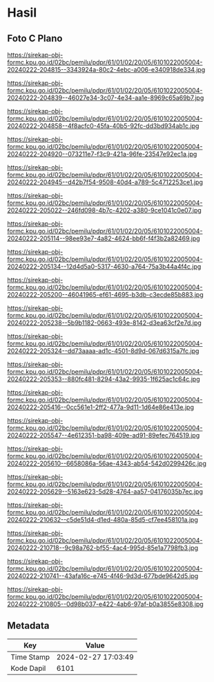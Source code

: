 # Hasil

## Foto C Plano

https://sirekap-obj-formc.kpu.go.id/02bc/pemilu/pdpr/61/01/02/20/05/6101022005004-20240222-204815--3343924a-80c2-4ebc-a006-e340918de334.jpg

https://sirekap-obj-formc.kpu.go.id/02bc/pemilu/pdpr/61/01/02/20/05/6101022005004-20240222-204839--46027e34-3c07-4e34-aa1e-8969c65a69b7.jpg

https://sirekap-obj-formc.kpu.go.id/02bc/pemilu/pdpr/61/01/02/20/05/6101022005004-20240222-204858--4f8acfc0-45fa-40b5-92fc-dd3bd934ab1c.jpg

https://sirekap-obj-formc.kpu.go.id/02bc/pemilu/pdpr/61/01/02/20/05/6101022005004-20240222-204920--073211e7-f3c9-421a-96fe-23547e92ec1a.jpg

https://sirekap-obj-formc.kpu.go.id/02bc/pemilu/pdpr/61/01/02/20/05/6101022005004-20240222-204945--d42b7f54-9508-40d4-a789-5c4712253ce1.jpg

https://sirekap-obj-formc.kpu.go.id/02bc/pemilu/pdpr/61/01/02/20/05/6101022005004-20240222-205022--246fd098-4b7c-4202-a380-9ce1041c0e07.jpg

https://sirekap-obj-formc.kpu.go.id/02bc/pemilu/pdpr/61/01/02/20/05/6101022005004-20240222-205114--98ee93e7-4a82-4624-bb6f-f4f3b2a82469.jpg

https://sirekap-obj-formc.kpu.go.id/02bc/pemilu/pdpr/61/01/02/20/05/6101022005004-20240222-205134--12d4d5a0-5317-4630-a764-75a3b44a4f4c.jpg

https://sirekap-obj-formc.kpu.go.id/02bc/pemilu/pdpr/61/01/02/20/05/6101022005004-20240222-205200--46041965-ef61-4695-b3db-c3ecde85b883.jpg

https://sirekap-obj-formc.kpu.go.id/02bc/pemilu/pdpr/61/01/02/20/05/6101022005004-20240222-205238--5b9b1182-0663-493e-8142-d3ea63cf2e7d.jpg

https://sirekap-obj-formc.kpu.go.id/02bc/pemilu/pdpr/61/01/02/20/05/6101022005004-20240222-205324--dd73aaaa-ad1c-4501-8d9d-067d6315a7fc.jpg

https://sirekap-obj-formc.kpu.go.id/02bc/pemilu/pdpr/61/01/02/20/05/6101022005004-20240222-205353--880fc481-8294-43a2-9935-1f625ac1c64c.jpg

https://sirekap-obj-formc.kpu.go.id/02bc/pemilu/pdpr/61/01/02/20/05/6101022005004-20240222-205416--0cc561e1-2ff2-477a-9d11-1d64e86e413e.jpg

https://sirekap-obj-formc.kpu.go.id/02bc/pemilu/pdpr/61/01/02/20/05/6101022005004-20240222-205547--4e612351-ba98-409e-ad91-89efec764519.jpg

https://sirekap-obj-formc.kpu.go.id/02bc/pemilu/pdpr/61/01/02/20/05/6101022005004-20240222-205610--6658086a-56ae-4343-ab54-542d0299426c.jpg

https://sirekap-obj-formc.kpu.go.id/02bc/pemilu/pdpr/61/01/02/20/05/6101022005004-20240222-205629--5163e623-5d28-4764-aa57-04176035b7ec.jpg

https://sirekap-obj-formc.kpu.go.id/02bc/pemilu/pdpr/61/01/02/20/05/6101022005004-20240222-210632--c5de51d4-d1ed-480a-85d5-cf7ee458101a.jpg

https://sirekap-obj-formc.kpu.go.id/02bc/pemilu/pdpr/61/01/02/20/05/6101022005004-20240222-210718--9c98a762-bf55-4ac4-995d-85e1a7798fb3.jpg

https://sirekap-obj-formc.kpu.go.id/02bc/pemilu/pdpr/61/01/02/20/05/6101022005004-20240222-210741--43afa16c-e745-4f46-9d3d-677bde9642d5.jpg

https://sirekap-obj-formc.kpu.go.id/02bc/pemilu/pdpr/61/01/02/20/05/6101022005004-20240222-210805--0d98b037-e422-4ab6-97af-b0a3855e8308.jpg


## Metadata

| Key        | Value               |
| ---------- | ------------------- |
| Time Stamp | 2024-02-27 17:03:49 |
| Kode Dapil | 6101                |



